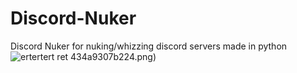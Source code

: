 # Discord-Nuker
Discord Nuker for nuking/whizzing discord servers made in python![ertertert ret ](https://user-images.githubusercontent.com/76713140/117554363-cb38c400-b01c-11eb-8479-56f05b3c19f7.png)
434a9307b224.png)



